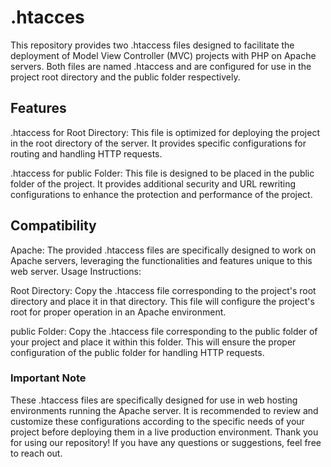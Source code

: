 
# .htacces

This repository provides two .htaccess files designed to facilitate the deployment of Model View Controller (MVC) projects with PHP on Apache servers. Both files are named .htaccess and are configured for use in the project root directory and the public folder respectively.

## Features

.htaccess for Root Directory: This file is optimized for deploying the project in the root directory of the server. It provides specific configurations for routing and handling HTTP requests.

.htaccess for public Folder: This file is designed to be placed in the public folder of the project. It provides additional security and URL rewriting configurations to enhance the protection and performance of the project.

## Compatibility

Apache: The provided .htaccess files are specifically designed to work on Apache servers, leveraging the functionalities and features unique to this web server.
Usage Instructions:

Root Directory: Copy the .htaccess file corresponding to the project's root directory and place it in that directory. This file will configure the project's root for proper operation in an Apache environment.

public Folder: Copy the .htaccess file corresponding to the public folder of your project and place it within this folder. This will ensure the proper configuration of the public folder for handling HTTP requests.

### Important Note

These .htaccess files are specifically designed for use in web hosting environments running the Apache server. It is recommended to review and customize these configurations according to the specific needs of your project before deploying them in a live production environment.
Thank you for using our repository! If you have any questions or suggestions, feel free to reach out.
